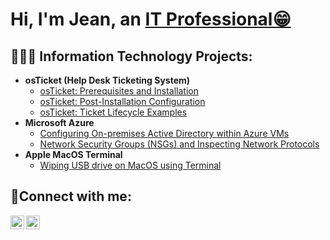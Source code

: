 <h1>Hi, I'm Jean, an <a href="https://linkedin.com/in/jeannoel0716">IT Professional😁</a></h1>

<h2>👨🏾‍💻 Information Technology Projects:</h2>

- <b>osTicket (Help Desk Ticketing System)</b>
  - [osTicket: Prerequisites and Installation](https://github.com/JeanNoel98/OS-Ticket-installation)
  - [osTicket: Post-Installation Configuration](https://github.com/JeanNoel98/osTicket-Post-Installation-Configuration)
  - [osTicket: Ticket Lifecycle Examples](https://github.com/JeanNoel98/osTicket-Ticket-Lifecycle)
- <b>Microsoft Azure</b>
  - [Configuring On-premises Active Directory within Azure VMs](https://github.com/joshmadakorcc/configure-ad)
  - [Network Security Groups (NSGs) and Inspecting Network Protocols](https://github.com/joshmadakorcc/azure-network-protocols)
- <b>Apple MacOS Terminal</b>
  - [Wiping USB drive on MacOS using Terminal](https://github.com/joshmadakorcc/configure-ad)
  
<h2>🤳Connect with me:</h2>

[<img align="left" alt="Jean | LinkedIn" width="22px" src="https://cdn.jsdelivr.net/npm/simple-icons@v3/icons/linkedin.svg" />][linkedin]
[<img align="left" alt="Jean | Instagram" width="22px" src="https://cdn.jsdelivr.net/npm/simple-icons@v3/icons/instagram.svg" />][instagram]

[instagram]: https://www.instagram.com/official.noxl
[linkedin]: https://linkedin.com/in/jeannoel0716
